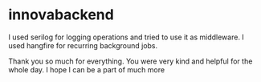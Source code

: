 # innovabackend

I used serilog for logging operations and tried to use it as middleware.
I used hangfire for recurring background jobs.

Thank you so much for everything. You were very kind and helpful for the whole day. I hope I can be a part of much more
